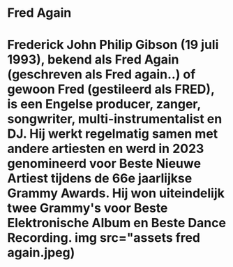 <h1>Fred Again<h1>

<body>Frederick John Philip Gibson (19 juli 1993), bekend als Fred Again (geschreven als Fred again..) of gewoon Fred (gestileerd als FRED), is een Engelse producer, zanger, songwriter, multi-instrumentalist en DJ. Hij werkt regelmatig samen met andere artiesten en werd in 2023 genomineerd voor Beste Nieuwe Artiest tijdens de 66e jaarlijkse Grammy Awards. Hij won uiteindelijk twee Grammy's voor Beste Elektronische Album en Beste Dance Recording.</body>
<body>img src="assets fred again.jpeg)
</body>
